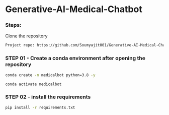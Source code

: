 # Generative-AI-Medical-Chatbot


### Steps:

Clone the repository

```bash
Project repo: https://github.com/Soumyajit001/Generative-AI-Medical-Chatbot.git
```

### STEP 01 - Create a conda environment after opening the repository

```bash
conda create -n medicalbot python=3.8 -y
```

```bash
conda activate medicalbot
```


### STEP 02 - install the requirements
```bash
pip install -r requirements.txt
```
